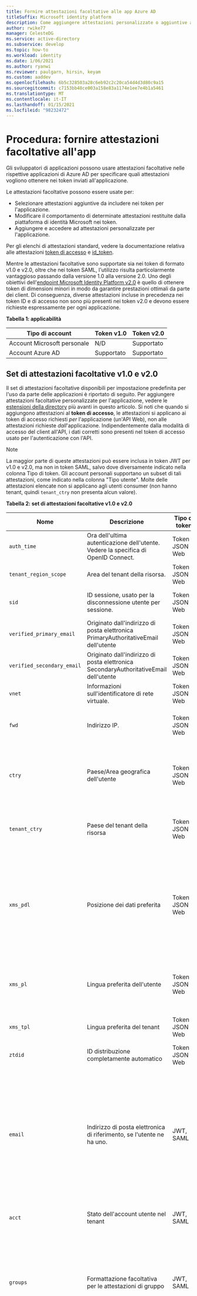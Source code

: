 ```yaml
---
title: Fornire attestazioni facoltative alle app Azure AD
titleSuffix: Microsoft identity platform
description: Come aggiungere attestazioni personalizzate o aggiuntive ai token SAML 2,0 e JSON Web Tokens (JWT) emessi dalla piattaforma di identità Microsoft.
author: rwike77
manager: CelesteDG
ms.service: active-directory
ms.subservice: develop
ms.topic: how-to
ms.workload: identity
ms.date: 1/06/2021
ms.author: ryanwi
ms.reviewer: paulgarn, hirsin, keyam
ms.custom: aaddev
ms.openlocfilehash: 6b5c328503a28c6eb92c2c20ca54d4d3d80c9a15
ms.sourcegitcommit: c7153bb48ce003a158e83a1174e1ee7e4b1a5461
ms.translationtype: MT
ms.contentlocale: it-IT
ms.lasthandoff: 01/15/2021
ms.locfileid: "98232472"
---
```

# <a name="how-to-provide-optional-claims-to-your-app"></a>Procedura: fornire attestazioni facoltative all'app

Gli sviluppatori di applicazioni possono usare attestazioni facoltative nelle rispettive applicazioni di Azure AD per specificare quali attestazioni vogliono ottenere nei token inviati all'applicazione.

Le attestazioni facoltative possono essere usate per:

- Selezionare attestazioni aggiuntive da includere nei token per l'applicazione.
- Modificare il comportamento di determinate attestazioni restituite dalla piattaforma di identità Microsoft nei token.
- Aggiungere e accedere ad attestazioni personalizzate per l'applicazione.

Per gli elenchi di attestazioni standard, vedere la documentazione relativa alle attestazioni [token di accesso](access-tokens.md) e [id_token](id-tokens.md).

Mentre le attestazioni facoltative sono supportate sia nei token di formato v1.0 e v2.0, oltre che nei token SAML, l'utilizzo risulta particolarmente vantaggioso passando dalla versione 1.0 alla versione 2.0. Uno degli obiettivi dell'[endpoint Microsoft Identity Platform v2.0](./v2-overview.md) è quello di ottenere token di dimensioni minori in modo da garantire prestazioni ottimali da parte dei client. Di conseguenza, diverse attestazioni incluse in precedenza nei token ID e di accesso non sono più presenti nei token v2.0 e devono essere richieste espressamente per ogni applicazione.

**Tabella 1: applicabilità**

| Tipo di account               | Token v1.0 | Token v2.0 |
|----------------------------|-------------|-------------|
| Account Microsoft personale | N/D         | Supportato   |
| Account Azure AD           | Supportato   | Supportato   |

## <a name="v10-and-v20-optional-claims-set"></a>Set di attestazioni facoltative v1.0 e v2.0

Il set di attestazioni facoltative disponibili per impostazione predefinita per l'uso da parte delle applicazioni è riportato di seguito. Per aggiungere attestazioni facoltative personalizzate per l'applicazione, vedere le [estensioni della directory](#configuring-directory-extension-optional-claims) più avanti in questo articolo. Si noti che quando si aggiungono attestazioni al **token di accesso**, le attestazioni si applicano ai token di accesso richiesti *per* l'applicazione (un'API Web), non alle attestazioni richieste *dall*'applicazione. Indipendentemente dalla modalità di accesso del client all'API, i dati corretti sono presenti nel token di accesso usato per l'autenticazione con l'API.

> [!NOTE]
>La maggior parte di queste attestazioni può essere inclusa in token JWT per v1.0 e v2.0, ma non in token SAML, salvo dove diversamente indicato nella colonna Tipo di token. Gli account personali supportano un subset di tali attestazioni, come indicato nella colonna "Tipo utente".  Molte delle attestazioni elencate non si applicano agli utenti consumer (non hanno tenant, quindi `tenant_ctry` non presenta alcun valore).

**Tabella 2: set di attestazioni facoltative v1.0 e v2.0**

| Nome                       |  Descrizione   | Tipo di token | Tipo di utente | Note  |
|----------------------------|----------------|------------|-----------|--------|
| `auth_time`                | Ora dell'ultima autenticazione dell'utente. Vedere la specifica di OpenID Connect.| Token JSON Web        |           |  |
| `tenant_region_scope`      | Area del tenant della risorsa. | Token JSON Web        |           | |
| `sid`                      | ID sessione, usato per la disconnessione utente per sessione. | Token JSON Web        |  Account personali e Azure AD.   |         |
| `verified_primary_email`   | Originato dall'indirizzo di posta elettronica PrimaryAuthoritativeEmail dell'utente      | Token JSON Web        |           |         |
| `verified_secondary_email` | Originato dall'indirizzo di posta elettronica SecondaryAuthoritativeEmail dell'utente   | Token JSON Web        |           |        |
| `vnet`                     | Informazioni sull'identificatore di rete virtuale. | Token JSON Web        |           |      |
| `fwd`                      | Indirizzo IP.| Token JSON Web    |   | Aggiunge l'indirizzo IPv4 originale del client richiedente (quando si trova in una rete virtuale). |
| `ctry`                     | Paese/Area geografica dell'utente | Token JSON Web |  | Azure AD restituisce l' `ctry` attestazione facoltativa se è presente e il valore del campo è un codice di paese/area geografica di due lettere standard, ad esempio fr, JP, SZ e così via. |
| `tenant_ctry`              | Paese del tenant della risorsa | Token JSON Web | | Uguale a `ctry` eccetto impostare a livello di tenant da un amministratore.  Deve essere anche un valore di due lettere standard. |
| `xms_pdl`             | Posizione dei dati preferita   | Token JSON Web | | Per i tenant multi-geografici, la posizione dei dati preferita è il codice a tre lettere che mostra l'area geografica in cui si trova l'utente. Per altre informazioni, vedere la [documentazione di Azure AD Connect sulla posizione dei dati preferita](../hybrid/how-to-connect-sync-feature-preferreddatalocation.md).<br/>Ad esempio: `APC` per Asia Pacifico. |
| `xms_pl`                   | Lingua preferita dell'utente  | Token JSON Web ||Lingua preferita dell'utente, se impostata. Originato dal proprio tenant principale, negli scenari di accesso guest. Nel formato LL-PP ("it-it"). |
| `xms_tpl`                  | Lingua preferita del tenant| Token JSON Web | | Lingua preferita del tenant delle risorse, se impostata. Nel formato LL ("it"). |
| `ztdid`                    | ID distribuzione completamente automatico | Token JSON Web | | L'identità del dispositivo usata per [Windows AutoPilot](/windows/deployment/windows-autopilot/windows-10-autopilot) |
| `email`                    | Indirizzo di posta elettronica di riferimento, se l'utente ne ha uno.  | JWT, SAML | Account del servizio gestito, Azure AD | Questo valore è incluso per impostazione predefinita se l'utente è un ospite nel tenant.  Per gli utenti gestiti (gli utenti all'interno del tenant) deve essere richiesto tramite questa attestazione facoltativa oppure, solo per la versione 2.0, con l'ambito OpenID.  Per gli utenti gestiti, l'indirizzo di posta elettronica deve essere impostato nel [portale di amministrazione di Office](https://portal.office.com/adminportal/home#/users).|
| `acct`                | Stato dell'account utente nel tenant | JWT, SAML | | Se l'utente è membro del tenant, il valore è `0`. Se si tratta di un utente guest, il valore è `1`. |
| `groups`| Formattazione facoltativa per le attestazioni di gruppo |JWT, SAML| |Usato con l'impostazione GroupMembershipClaims nel [manifesto dell'applicazione](reference-app-manifest.md), che deve essere impostato anche. Per informazioni dettagliate, vedere [Attestazioni di gruppo](#configuring-groups-optional-claims). Per altre informazioni sulle attestazioni di gruppo, vedere [Come configurare le attestazioni di gruppo](../hybrid/how-to-connect-fed-group-claims.md)
| `upn`                      | UserPrincipalName | JWT, SAML  |           | Identificatore dell'utente che può essere usato con il parametro username_hint.  Non è un identificatore durevole per l'utente e non deve essere usato per identificare in modo univoco le informazioni utente, ad esempio come chiave del database. Utilizzare invece l'ID oggetto utente ( `oid` ) come chiave del database. Per gli utenti che accedono con un [ID di accesso alternativo](../authentication/howto-authentication-use-email-signin.md) non dovrebbe essere visualizzato il nome dell'entità utente (UPN). Usare invece le seguenti attestazioni del token ID per visualizzare lo stato di accesso all'utente: `preferred_username` o `unique_name` per i token V1 e `preferred_username` per i token V2. Benché questa attestazione sia inclusa automaticamente, è possibile specificarla come attestazione facoltativa per collegare proprietà aggiuntive in modo da modificarne il comportamento nel caso dell'utente guest.  |
| `idtyp`                    | Tipo di token   | Token di accesso JWT | Speciale: solo nei token di accesso solo app |  Il valore è `app` quando il token è un token solo app. Questo è il modo più accurato per un'API per determinare se un token è un token dell'app o un token dell'utente e dell'app.|

## <a name="v20-specific-optional-claims-set"></a>Set di attestazioni facoltative specifiche per v2.0

Queste attestazioni sono sempre incluse nei token di Azure AD v1.0, ma non sono incluse nei token v2.0 a meno che non sia richiesto. Queste attestazioni sono applicabili solo per i token JWT (token ID e token di accesso).

**Tabella 3: attestazioni facoltative specifiche per v2.0**

| Attestazione JWT     | Nome                            | Descrizione                                | Note |
|---------------|---------------------------------|-------------|-------|
| `ipaddr`      | Indirizzo IP                      | Indirizzo IP da cui il client ha effettuato l'accesso.   |       |
| `onprem_sid`  | ID di sicurezza locale |                                             |       |
| `pwd_exp`     | Ora di scadenza della password        | Data e ora in cui scade la password. |       |
| `pwd_url`     | URL per la modifica della password             | URL che l'utente può visitare per cambiare la password.   |   |
| `in_corp`     | All'interno della rete aziendale        | Segnala se il client sta effettuando l'accesso dalla rete aziendale. In caso contrario, l'attestazione non è inclusa.   |  In base alle impostazioni degli [indirizzi IP attendibili](../authentication/howto-mfa-mfasettings.md#trusted-ips) nell'autenticazione a più fattori.    |
| `family_name` | Cognome                       | Fornisce il cognome dell'utente, come definito nell'oggetto utente. <br>"family_name":"Miller" | Supportato nell'account del servizio gestito e in Azure AD. Richiede l'ambito `profile`.   |
| `given_name`  | Nome                      | Fornisce il nome dell'utente, come impostato nell'oggetto utente.<br>"given_name": "Frank"                   | Supportato nell'account del servizio gestito e in Azure AD.  Richiede l'ambito `profile`. |
| `upn`         | Nome entità utente | Identificatore dell'utente che può essere usato con il parametro username_hint.  Non è un identificatore durevole per l'utente e non deve essere usato per identificare in modo univoco le informazioni utente, ad esempio come chiave del database. Utilizzare invece l'ID oggetto utente ( `oid` ) come chiave del database. Per gli utenti che accedono con un [ID di accesso alternativo](../authentication/howto-authentication-use-email-signin.md) non dovrebbe essere visualizzato il nome dell'entità utente (UPN). Usare invece l' `preferred_username` attestazione seguente per visualizzare lo stato di accesso all'utente. | Per la configurazione dell'attestazione, vedere le [proprietà aggiuntive](#additional-properties-of-optional-claims) seguenti. Richiede l'ambito `profile`.|

## <a name="v10-specific-optional-claims-set"></a>set di attestazioni facoltative specifiche v 1.0

Alcuni dei miglioramenti del formato del token V2 sono disponibili per le app che usano il formato di token V1, perché contribuiscono a migliorare la sicurezza e l'affidabilità. Queste non diverranno effettive per i token ID richiesti dall'endpoint V2, né i token di accesso per le API che usano il formato di token V2. Si applicano solo a token JWT, non ai token SAML. 

**Tabella 4: solo per le attestazioni facoltative v 1.0**


| Attestazione JWT     | Nome                            | Descrizione | Note |
|---------------|---------------------------------|-------------|-------|
|`aud`          | Destinatari | Sempre presente in token JWT, ma nei token di accesso V1 può essere generato in diversi modi, ovvero qualsiasi URI appID, con o senza una barra finale, nonché l'ID client della risorsa. Questa sequenza casuale può essere difficile da codificare quando si esegue la convalida del token.  Usare le [proprietà aggiuntive per questa attestazione](#additional-properties-of-optional-claims) per assicurarsi che sia sempre impostato sull'ID client della risorsa nei token di accesso V1. | solo token di accesso JWT V1|
|`preferred_username` | Nome utente preferito        | Fornisce l'attestazione nome utente preferita entro i token V1. Questo rende più semplice per le app fornire hint per il nome utente e visualizzare i nomi visualizzati leggibili, indipendentemente dal tipo di token.  È consigliabile usare questa attestazione facoltativa invece di usare, ad esempio `upn` o `unique_name` . | token ID V1 e token di accesso |

### <a name="additional-properties-of-optional-claims"></a>Proprietà aggiuntive delle attestazioni facoltative

Alcuni attestazioni facoltative possono essere configurate per modificare il modo in cui che viene restituita l'attestazione. Queste proprietà aggiuntive vengono usate principalmente per facilitare la migrazione di applicazioni locali con aspettative dei dati diverse. Ad esempio, `include_externally_authenticated_upn_without_hash` consente ai client che non possono gestire i contrassegni hash ( `#` ) nell'UPN.

**Tabella 4: valori per la configurazione di attestazioni facoltative**

| Nome proprietà  | Nome proprietà aggiuntiva | Descrizione |
|----------------|--------------------------|-------------|
| `upn`          |                          | Utilizzabile per le risposte SAML e JWT e per i token v1.0 e v2.0. |
|                | `include_externally_authenticated_upn`  | Include l'UPN guest così come è archiviato nel tenant della risorsa. Ad esempio, usare `foo_hometenant.com#EXT#@resourcetenant.com` |
|                | `include_externally_authenticated_upn_without_hash` | Come sopra, tranne che i cancelletti (`#`) vengono sostituiti da caratteri di sottolineatura (`_`), ad esempio `foo_hometenant.com_EXT_@resourcetenant.com`|
| `aud`          |                          | Nei token di accesso V1, viene usato per modificare il formato dell' `aud` attestazione.  Questa operazione non ha alcun effetto nei token v2 o nei token ID della versione, in cui l' `aud` attestazione è sempre l'ID client. Usare questa configurazione per garantire che l'API possa eseguire più facilmente la convalida dei destinatari. Come tutte le attestazioni facoltative che influiscono sul token di accesso, la risorsa nella richiesta deve impostare questa attestazione facoltativa, dal momento che le risorse sono proprietarie del token di accesso.|
|                | `use_guid`               | Genera l'ID client della risorsa (API) in formato GUID come `aud` attestazione sempre anziché come dipendente dal runtime. Se, ad esempio, una risorsa imposta questo flag e l'ID client è `bb0a297b-6a42-4a55-ac40-09a501456577` , qualsiasi app che richiede un token di accesso per tale risorsa riceverà un token di accesso con `aud` : `bb0a297b-6a42-4a55-ac40-09a501456577` . </br></br> Senza questo set di attestazioni, un'API potrebbe ottenere i token con un' `aud` attestazione `api://MyApi.com` , `api://MyApi.com/` `api://myapi.com/AdditionalRegisteredField` o qualsiasi altro valore impostato come URI ID app per l'API e l'ID client della risorsa. |

#### <a name="additional-properties-example"></a>Esempio di proprietà aggiuntive

```json
"optionalClaims": {
    "idToken": [
        {
            "name": "upn",
            "essential": false,
            "additionalProperties": [
                "include_externally_authenticated_upn"
            ]
        }
    ]
}
```

Questo oggetto OptionalClaims fa sì che il token ID restituito al client includa un' `upn` attestazione con le informazioni aggiuntive sul tenant della risorsa e sul tenant Home. L'attestazione `upn` viene modificata nel token solo se l'utente è un utente guest nel tenant (che usa un provider di identità diverso per l'autenticazione).

## <a name="configuring-optional-claims"></a>Configurazione di attestazioni facoltative

> [!IMPORTANT]
> I token di accesso sono **sempre** generati usando il manifesto della risorsa, non il client.  Di conseguenza, nella richiesta `...scope=https://graph.microsoft.com/user.read...` la risorsa è l'API Microsoft Graph.  Il token di accesso viene quindi creato usando il manifesto dell'API Microsoft Graph, non il manifesto del client.  La modifica del manifesto per l'applicazione non comporterà una modifica dell'aspetto dei token per l'API Microsoft Graph.  Per verificare che le modifiche apportate a `accessToken` siano state applicate, richiedere un token per l'applicazione, non un'altra app.

È possibile configurare attestazioni facoltative per l'applicazione tramite l'interfaccia utente o il manifesto dell'applicazione.

1. Passare alla <a href="https://portal.azure.com/" target="_blank">portale di Azure <span class="docon docon-navigate-external x-hidden-focus"></span> </a>. 
1. Cercare e selezionare **Azure Active Directory**.
1. In **Gestisci** selezionare **Registrazioni app**.
1. Selezionare l'applicazione per cui si vogliono configurare le attestazioni facoltative nell'elenco.

**Configurazione di attestazioni facoltative tramite l'interfaccia utente:**

[![Configurare attestazioni facoltative nell'interfaccia utente](./media/active-directory-optional-claims/token-configuration.png)](./media/active-directory-optional-claims/token-configuration.png)

1. In **Gestisci** selezionare **configurazione del token**.
   - Il pannello di **configurazione del token** di opzione dell'interfaccia utente non è disponibile per le app registrate in un tenant di Azure ad B2C che possono essere configurate modificando il manifesto dell'applicazione. Per altre informazioni  [, vedere aggiungere attestazioni e personalizzare l'input utente usando criteri personalizzati in Azure Active Directory B2C](../../active-directory-b2c/configure-user-input.md)  

1. Selezionare **Aggiungi un'attestazione facoltativa**.
1. Selezionare il tipo di token da configurare.
1. Selezionare le attestazioni facoltative da aggiungere.
1. Selezionare **Aggiungi**.


**Configurazione di attestazioni facoltative tramite il manifesto dell'applicazione:**

[![Mostra come configurare le attestazioni facoltative tramite il manifesto dell'app](./media/active-directory-optional-claims/app-manifest.png)](./media/active-directory-optional-claims/app-manifest.png)

1. In **Gestisci** selezionare **manifesto**. Verrà aperto un editor manifesto basato sul Web che consente di modificare il manifesto. Facoltativamente è possibile selezionare **Scarica**, modificare il manifesto in locale e quindi usare **Carica** per riapplicarlo all'applicazione. Per altre informazioni sul manifesto dell'applicazione, vedere l'articolo [Informazioni sul manifesto dell'applicazione Azure AD](reference-app-manifest.md).

    La voce del manifesto dell'applicazione seguente aggiunge le attestazioni facoltative auth_time, ipaddr e upn ai token ID, di accesso e SAML.

    ```json
    "optionalClaims": {
        "idToken": [
            {
                "name": "auth_time",
                "essential": false
            }
        ],
        "accessToken": [
            {
                "name": "ipaddr",
                "essential": false
            }
        ],
        "saml2Token": [
            {
                "name": "upn",
                "essential": false
            },
            {
                "name": "extension_ab603c56068041afb2f6832e2a17e237_skypeId",
                "source": "user",
                "essential": false
            }
        ]
    }
    ```

2. Al termine, selezionare **Salva**. A questo punto, le attestazioni facoltative specificate verranno incluse nei token per l'applicazione.


### <a name="optionalclaims-type"></a>Tipo OptionalClaims

Dichiara le attestazioni facoltative richieste da un'applicazione. Un'applicazione può configurare attestazioni facoltative da restituire in ognuno dei tre tipi di token (token ID, token di accesso, token SAML 2) che può ricevere dal servizio token di sicurezza. L'applicazione può configurare un set di attestazioni facoltative diverso da restituire in ogni tipo di token. La proprietà OptionalClaims dell'entità applicazione è un oggetto OptionalClaims.

**Tabella 5: proprietà del tipo OptionalClaims**

| Nome          | Tipo                       | Descrizione                                           |
|---------------|----------------------------|-------------------------------------------------------|
| `idToken`     | Raccolta (OptionalClaim) | Attestazioni facoltative restituite nel token ID JWT.     |
| `accessToken` | Raccolta (OptionalClaim) | Attestazioni facoltative restituite nel token di accesso JWT. |
| `saml2Token`  | Raccolta (OptionalClaim) | Attestazioni facoltative restituite nel token SAML.       |

### <a name="optionalclaim-type"></a>Tipo OptionalClaim

Contiene un'attestazione facoltativa associata a un'applicazione o a un'entità servizio. Le proprietà idToken, accessToken e saml2Token del tipo [OptionalClaims](/graph/api/resources/optionalclaims) sono una raccolta di OptionalClaim.
Se supportato da un'attestazione specifica, è inoltre possibile modificare il comportamento di OptionalClaim usando il campo AdditionalProperties.

**Tabella 6: proprietà del tipo OptionalClaim**

| Nome                   | Tipo                    | Descrizione                                                                                                                                                                                                                                                                                                   |
|------------------------|-------------------------|---------------------------------------------------------------------------------------------------------------------------------------------------------------------------------------------------------------------------------------------------------------------------------------------------------------|
| `name`                 | Edm.String              | Nome dell'attestazione facoltativa.                                                                                                                                                                                                                                                                               |
| `source`               | Edm.String              | Origine (oggetto directory) dell'attestazione. Sono presenti attestazioni predefinite e attestazioni definite dall'utente dalla proprietà delle estensioni. Se il valore di origine è Null, l'attestazione è un'attestazione facoltativa predefinita. Se il valore di origine è user, il valore della proprietà name è la proprietà dell'estensione dall'oggetto utente. |
| `essential`            | Edm.Boolean             | Se il valore è True, l'attestazione specificata dal client è necessaria per garantire un'esperienza di autorizzazione uniforme per l'attività specifica richiesta dall'utente finale. Il valore predefinito è false.                                                                                                                 |
| `additionalProperties` | Raccolta (Edm.String) | Proprietà aggiuntive dell'attestazione. Se esiste una proprietà in questa raccolta, modificherà il comportamento dell'attestazione facoltativa specificata nella proprietà name.                                                                                                                                                   |

## <a name="configuring-directory-extension-optional-claims"></a>Configurazione delle attestazioni facoltative dell'estensione della directory

Oltre al set di attestazioni facoltative standard, è anche possibile configurare i token per includere le estensioni. Per altre informazioni, vedere la [documentazione di extensionProperty di Microsoft Graph](/graph/api/resources/extensionproperty).

Le estensioni aperte e dello schema non sono supportate dalle attestazioni facoltative, ma solo dalle estensioni della directory di tipo AAD-Graph. Questa funzionalità è utile per il collegamento di altre informazioni sull'utente utilizzabili dall'app, ad esempio un identificatore aggiuntivo o un'opzione di configurazione importante impostata dall'utente. Per un esempio, vedere la parte inferiore di questa pagina.

Le estensioni dello schema della directory sono una funzionalità esclusiva di Azure AD. Se il manifesto dell'applicazione richiede un'estensione personalizzata e un utente con account del servizio gestito accede all'app, queste estensioni non verranno restituite.

### <a name="directory-extension-formatting"></a>Formattazione dell'estensione della directory

Quando si configurano le attestazioni facoltative dell'estensione della directory usando il manifesto dell'applicazione, usare il nome completo dell'estensione, nel formato: `extension_<appid>_<attributename>`. `<appid>` deve corrispondere all'ID dell'applicazione che richiede l'attestazione.

Nei token JWT queste attestazioni verranno emesse con il formato del nome seguente: `extn.<attributename>`.

Nei token SAML queste attestazioni verranno emesse con il formato URI seguente: `http://schemas.microsoft.com/identity/claims/extn.<attributename>`.

## <a name="configuring-groups-optional-claims"></a>Configurazione di attestazioni di gruppo facoltative

In questa sezione vengono illustrate le opzioni di configurazione delle attestazioni facoltative per la modifica degli attributi di gruppo usati nelle attestazioni di gruppo dal gruppo predefinito objectID agli attributi sincronizzati da Windows Active Directory locale. È possibile configurare attestazioni facoltative dei gruppi per l'applicazione tramite l'interfaccia utente o il manifesto dell'applicazione.

> [!IMPORTANT]
> Per altri dettagli, tra cui importanti avvertenze per le attestazioni di gruppo da attributi locali, vedere [configurare attestazioni di gruppo per le applicazioni con Azure ad](../hybrid/how-to-connect-fed-group-claims.md).

**Configurazione di attestazioni facoltative dei gruppi tramite l'interfaccia utente:**

1. Accedere al <a href="https://portal.azure.com/" target="_blank">portale di Azure<span class="docon docon-navigate-external x-hidden-focus"></span></a>.
1. Dopo aver completato l'autenticazione, scegliere il tenant di Azure AD selezionandolo nell'angolo superiore destro della pagina.
1. Cercare e selezionare **Azure Active Directory**.
1. In **Gestisci** selezionare **Registrazioni app**.
1. Selezionare l'applicazione per cui si vogliono configurare le attestazioni facoltative nell'elenco.
1. In **Gestisci** selezionare **configurazione del token**.
1. Selezionare **Add Groups Claim**.
1. Selezionare i tipi di gruppo da restituire **(gruppi di sicurezza** o ruoli della **directory**, **tutti i gruppi** e/o i **gruppi assegnati all'applicazione**). I **gruppi assegnati all'** opzione dell'applicazione includono solo i gruppi assegnati all'applicazione. L' **opzione tutti i gruppi** include **SecurityGroup**, **DirectoryRole** e **Distribution**, ma non **i gruppi assegnati all'applicazione**. 
1. Facoltativo: selezionare le proprietà specifiche del tipo di token per modificare il valore dell'attestazione dei gruppi in modo che contenga gli attributi del gruppo locale o per modificare il tipo di attestazione in un ruolo.
1. Selezionare **Salva**.

**Configurazione di attestazioni facoltative dei gruppi tramite il manifesto dell'applicazione:**

1. Accedere al <a href="https://portal.azure.com/" target="_blank">portale di Azure<span class="docon docon-navigate-external x-hidden-focus"></span></a>.
1. Dopo aver completato l'autenticazione, scegliere il tenant di Azure AD selezionandolo nell'angolo superiore destro della pagina.
1. Cercare e selezionare **Azure Active Directory**.
1. Selezionare l'applicazione per cui si vogliono configurare le attestazioni facoltative nell'elenco.
1. In **Gestisci** selezionare **manifesto**.
1. Aggiungere la voce seguente usando l'editor del manifesto:

   I valori validi sono:

   - "Tutti" (questa opzione include SecurityGroup, DirectoryRole e DistributionList)
   - "SecurityGroup"
   - "DirectoryRole"
   - "ApplicationGroup" (questa opzione include solo i gruppi assegnati all'applicazione)

   Ad esempio:

    ```json
    "groupMembershipClaims": "SecurityGroup"
    ```

   Per impostazione predefinita, verrà restituito il gruppo ObjectID nel valore dell'attestazione del gruppo.  Per modificare il valore dell'attestazione in modo che contenga gli attributi del gruppo locale o per modificare il tipo di attestazione in un ruolo, usare la configurazione OptionalClaims come indicato di seguito:

1. Impostare le attestazioni facoltative della configurazione del nome del gruppo.

   Se si vuole che i gruppi nel token contengano gli attributi di gruppo AD locali nella sezione attestazioni facoltative, specificare a quale tipo di token deve essere applicata l'attestazione facoltativa, il nome dell'attestazione facoltativa richiesta ed eventuali proprietà aggiuntive desiderate.  È possibile elencare più tipi di token:

   - idToken per il token ID OIDC
   - accessToken per il token di accesso OAuth
   - Saml2Token per i token SAML.

   Il tipo Saml2Token si applica ai token di formato SAML 1.1 e SAML 2.0.

   Per ogni tipo di token pertinente, modificare l'attestazione dei gruppi affinché usi la sezione OptionalClaims nel manifesto. Lo schema OptionalClaims è il seguente:

    ```json
    {
        "name": "groups",
        "source": null,
        "essential": false,
        "additionalProperties": []
    }
    ```

   | Schema delle attestazioni facoltative | valore |
   |----------|-------------|
   | **name:** | Deve essere "groups" |
   | **source:** | Non usato. Omettere o specificare null |
   | **essential:** | Non usato. Omettere o specificare false |
   | **additionalProperties:** | Elenco di proprietà aggiuntive.  Le opzioni valide sono "sam_account_name", "dns_domain_and_sam_account_name", "netbios_domain_and_sam_account_name", "emit_as_roles" |

   In additionalProperties è necessario specificare solo una tra le proprietà "sam_account_name", "dns_domain_and_sam_account_name", "netbios_domain_and_sam_account_name".  Se sono presenti più proprietà, viene usata la prima e tutte le altre vengono ignorate.

   Per alcune applicazioni sono necessarie informazioni sul gruppo relative all'utente nell'attestazione del ruolo.  Per modificare il tipo di attestazione da un'attestazione di gruppo a un'attestazione di ruolo, aggiungere "emit_as_roles" alle proprietà aggiuntive.  I valori del gruppo verranno restituiti nell'attestazione del ruolo.

   Se si utilizza "emit_as_roles", tutti i ruoli applicazione configurati a cui viene assegnato l'utente non verranno visualizzati nell'attestazione del ruolo.

**Esempi:**

1) Restituire i gruppi come nomi di gruppo nei token di accesso OAuth nel formato dnsDomainName\sAMAccountName

    **Configurazione dell'interfaccia utente:**

    [![Configurare le attestazioni facoltative](./media/active-directory-optional-claims/groups-example-1.png)](./media/active-directory-optional-claims/groups-example-1.png)

    **Voce del manifesto dell'applicazione:**

    ```json
    "optionalClaims": {
        "accessToken": [
            {
                "name": "groups",
                "additionalProperties": [
                    "dns_domain_and_sam_account_name"
                ]
            }
        ]
    }
    ```

2) Restituire i nomi dei gruppi nel formato netbiosDomain\sAMAccountName come attestazione dei ruoli nei token ID OIDC e SAML

    **Configurazione dell'interfaccia utente:**

    [![Attestazioni facoltative nel manifesto](./media/active-directory-optional-claims/groups-example-2.png)](./media/active-directory-optional-claims/groups-example-2.png)

    **Voce del manifesto dell'applicazione:**

    ```json
    "optionalClaims": {
        "saml2Token": [
            {
                "name": "groups",
                "additionalProperties": [
                    "netbios_name_and_sam_account_name",
                    "emit_as_roles"
                ]
            }
        ],
        "idToken": [
            {
                "name": "groups",
                "additionalProperties": [
                    "netbios_name_and_sam_account_name",
                    "emit_as_roles"
                ]
            }
        ]
    }
    ```

## <a name="optional-claims-example"></a>Esempio di attestazioni facoltative

In questa sezione è riportato uno scenario che mostra come usare la funzionalità delle attestazioni facoltative per l'applicazione.
Sono disponibili più opzioni per l'aggiornamento delle proprietà in una configurazione di identità dell'applicazione per abilitare e configurare le attestazioni facoltative:

- È possibile usare l'interfaccia utente di **Configurazione del token** (vedere l'esempio sotto)
- È possibile usare il **Manifesto** (vedere l'esempio sotto). Leggere prima il documento [Informazioni sul manifesto dell'applicazione di Azure AD](./reference-app-manifest.md) per un'introduzione al manifesto.
- È anche possibile scrivere un'applicazione che usa l'[API Microsoft Graph](/graph/use-the-api) per aggiornare l'applicazione. Il tipo [OptionalClaims](/graph/api/resources/optionalclaims) nella guida di riferimento sull'API Microsoft Graph consente di configurare le attestazioni facoltative.

**Esempio:**

Nell'esempio seguente si userà l'interfaccia utente di **Configurazione del token** e il **Manifesto** per aggiungere attestazioni facoltative ai token di accesso, ID e SAML destinati all'applicazione. Verranno aggiunte attestazioni facoltative diverse a ogni tipo di token che l'applicazione può ricevere:

- I token ID conterranno ora l'UPN per gli utenti federati nel formato esteso (`<upn>_<homedomain>#EXT#@<resourcedomain>`).
- I token di accesso che altri client richiedono per questa applicazione includono ora l'attestazione auth_time.
- I token SAML conterranno ora l'estensione dello schema della directory skypeId (in questo esempio l'ID per l'app è ab603c56068041afb2f6832e2a17e237). I token SAML esporranno l'ID Skype come `extension_skypeId`.

**Configurazione dell'interfaccia utente:**

1. Accedere al <a href="https://portal.azure.com/" target="_blank">portale di Azure<span class="docon docon-navigate-external x-hidden-focus"></span></a>.
1. Dopo aver completato l'autenticazione, scegliere il tenant di Azure AD selezionandolo nell'angolo superiore destro della pagina.

1. Cercare e selezionare **Azure Active Directory**.

1. In **Gestisci** selezionare **Registrazioni app**.

1. Trovare l'applicazione per cui si vogliono configurare le attestazioni facoltative nell'elenco e selezionarla.

1. In **Gestisci** selezionare **configurazione del token**.

1. Selezionare **Aggiungi un'attestazione facoltativa**, selezionare il tipo di token **ID**, selezionare **upn** nell'elenco di attestazioni e infine fare clic su **Aggiungi**.

1. Selezionare **Aggiungi un'attestazione facoltativa**, selezionare il tipo di token **Accesso**, selezionare **auth_time** nell'elenco di attestazioni e infine fare clic su **Aggiungi**.

1. Nella schermata della panoramica di Configurazione del token selezionare l'icona della matita accanto a **upn**, selezionare l'interruttore **Con autenticazione esterna** e infine fare clic su **Salva**.

1. Selezionare **Aggiungi un'attestazione facoltativa**, selezionare il tipo di token **SAML**, selezionare **extn.skypeID** dall'elenco di attestazioni (applicabile solo se è stato creato un oggetto utente Azure AD denominato skypeID) e infine fare clic su **Aggiungi**.

    [![Attestazioni facoltative per il token SAML](./media/active-directory-optional-claims/token-config-example.png)](./media/active-directory-optional-claims/token-config-example.png)

**Configurazione del manifesto:**

1. Accedere al <a href="https://portal.azure.com/" target="_blank">portale di Azure<span class="docon docon-navigate-external x-hidden-focus"></span></a>.
1. Dopo aver completato l'autenticazione, scegliere il tenant di Azure AD selezionandolo nell'angolo superiore destro della pagina.
1. Cercare e selezionare **Azure Active Directory**.
1. Trovare l'applicazione per cui si vogliono configurare le attestazioni facoltative nell'elenco e selezionarla.
1. In **Gestisci** selezionare **manifesto** per aprire l'editor manifesto inline.
1. È possibile modificare direttamente il manifesto usando l'editor. Il manifesto segue lo schema per l'[entità applicazione](./reference-app-manifest.md) e viene automaticamente formattato dopo essere stato salvato. Alla proprietà `OptionalClaims` verranno aggiunti nuovi elementi.

    ```json
    "optionalClaims": {
        "idToken": [
            {
                "name": "upn",
                "essential": false,
                "additionalProperties": [
                    "include_externally_authenticated_upn"
                ]
            }
        ],
        "accessToken": [
            {
                "name": "auth_time",
                "essential": false
            }
        ],
        "saml2Token": [
            {
                "name": "extension_ab603c56068041afb2f6832e2a17e237_skypeId",
                "source": "user",
                "essential": true
            }
        ]
    }
    ```

1. Dopo avere terminato l'aggiornamento del manifesto, fare clic su **Salva** per salvare il manifesto.

## <a name="next-steps"></a>Passaggi successivi

Altre informazioni sulle attestazioni standard fornite da Azure AD.

- [Token ID](id-tokens.md)
- [Token di accesso](access-tokens.md)
